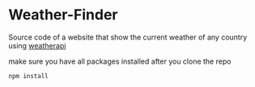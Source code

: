 # Weather-Finder
Source code of a website that show the current weather of any country using [weatherapi](https://www.weatherapi.com/docs/)

make sure you have all packages installed after you clone the repo
```
npm install
```

